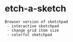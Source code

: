# etch-a-sketch
    Browser version of sketchpad
     - interactive sketchpad
     - change grid item size
     - colorful sketchpad
